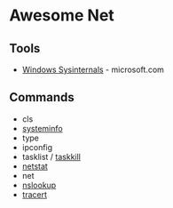 # Awesome Net

## Tools
* [Windows Sysinternals](https://docs.microsoft.com/en-us/sysinternals/) - microsoft.com

## Commands
* cls
* [systeminfo](https://docs.microsoft.com/en-us/sysinternals/)
* type
* ipconfig
* tasklist / [taskkill](https://docs.microsoft.com/en-us/windows-server/administration/windows-commands/taskkill)
* [netstat](https://docs.microsoft.com/en-us/windows-server/administration/windows-commands/netstat)
* net
* [nslookup](https://docs.microsoft.com/en-us/windows-server/administration/windows-commands/nslookup)
* [tracert](https://support.microsoft.com/en-us/topic/how-to-use-tracert-to-troubleshoot-tcp-ip-problems-in-windows-e643d72b-2f4f-cdd6-09a0-fd2989c7ca8e)
